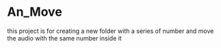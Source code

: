 # An_Move
this project is for creating a new folder with a series of number and move the audio with the same number inside it
